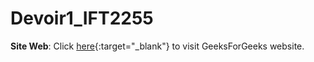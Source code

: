 # Devoir1_IFT2255

**Site Web**: 
Click [here](https://www.geeksforgeeks.org/){:target="_blank"} to visit GeeksForGeeks website.
